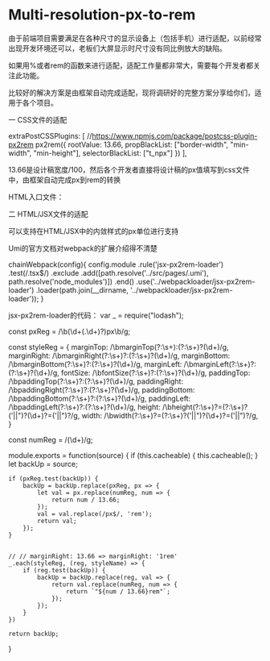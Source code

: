 # Multi-resolution-px-to-rem

由于前端项目需要满足在各种尺寸的显示设备上（包括手机）进行适配，以前经常出现开发环境还可以，老板们大屏显示时尺寸没有同比例放大的缺陷。

如果用%或者rem的函数来进行适配，适配工作量都非常大，需要每个开发者都关注此功能。

比较好的解决方案是由框架自动完成适配，现将调研好的完整方案分享给你们，适用于各个项目。


一 CSS文件的适配

extraPostCSSPlugins: [
    //https://www.npmjs.com/package/postcss-plugin-px2rem
    px2rem({
        rootValue: 13.66,
        propBlackList: ["border-width", "min-width", "min-height"],
        selectorBlackList: ["t_npx"]
    })
],

13.66是设计稿宽度/100，然后各个开发者直接将设计稿的px值填写到css文件中，由框架自动完成px到rem的转换

HTML入口文件：
<script>
    (function(doc, win) {
        var docEl = doc.documentElement,
            // 判断window中是否有orientationchange方法
            resizeEvt = "orientationchange" in window ? "orientationchange" : "resize",
            recalc = function() {
                var clientWidth = docEl.clientWidth;
                if (!clientWidth) return;
                //设置基础html的fontsize
                docEl.style.fontSize =
                    clientWidth > 1080 ? +((13.66 * clientWidth) / 1366).toFixed(2) + "px" : "10.8px";
                //console.log(docEl.style.fontSize, "docEl.style.fontSize");
            };
        if (!doc.addEventListener) return;
        win.addEventListener(resizeEvt, recalc, false);
        doc.addEventListener("DOMContentLoaded", recalc, false);
    })(document, window);
</script>


二 HTML/JSX文件的适配

可以支持在HTML/JSX中的内敛样式的px单位进行支持

Umi的官方文档对webpack的扩展介绍得不清楚

chainWebpack(config){
    config.module
        .rule('jsx-px2rem-loader')
        .test(/\.tsx$/)
        .exclude
        .add([path.resolve('../src/pages/.umi'), path.resolve('node_modules')])
        .end()
        .use('../webpackloader/jsx-px2rem-loader')
        .loader(path.join(__dirname, '../webpackloader/jsx-px2rem-loader'));
}


jsx-px2rem-loader的代码：
var _ = require("lodash");

const pxReg = /\b(\d+(\.\d+)?)px\b/g;

const styleReg = {
    marginTop: /\bmarginTop(?:\s+):(?:\s+)?(\d+)/g,
    marginRight: /\bmarginRight(?:\s+)?:(?:\s+)?(\d+)/g,
    marginBottom: /\bmarginBottom(?:\s+)?:(?:\s+)?(\d+)/g,
    marginLeft: /\bmarginLeft(?:\s+)?:(?:\s+)?(\d+)/g,
    fontSize: /\bfontSize(?:\s+)?:(?:\s+)?(\d+)/g,
    paddingTop: /\bpaddingTop(?:\s+)?:(?:\s+)?(\d+)/g,
    paddingRight: /\bpaddingRight(?:\s+)?:(?:\s+)?(\d+)/g,
    paddingBottom: /\bpaddingBottom(?:\s+)?:(?:\s+)?(\d+)/g,
    paddingLeft: /\bpaddingLeft(?:\s+)?:(?:\s+)?(\d+)/g,
    height: /\bheight(?:\s+)?=(?:\s+)?(\'||\")?(\d+)?=(\'||\")?/g,
    width: /\bwidth(?:\s+)?=(?:\s+)?(\'||\")?(\d+)?=(\'||\")?/g,
}

const numReg = /(\d+)/g;

module.exports = function(source) {
    if (this.cacheable) {
        this.cacheable();
    }
    let backUp = source;

    if (pxReg.test(backUp)) {
        backUp = backUp.replace(pxReg, px => {
            let val = px.replace(numReg, num => {
                return num / 13.66;
            });
            val = val.replace(/px$/, 'rem');
            return val;
        });
    }


    // // marginRight: 13.66 => marginRight: '1rem'
    _.each(styleReg, (reg, styleName) => {
        if (reg.test(backUp)) {
            backUp = backUp.replace(reg, val => {
                return val.replace(numReg, num => {
                    return `"${num / 13.66}rem"`;
                });
            });
        }
    })

    return backUp;
}


